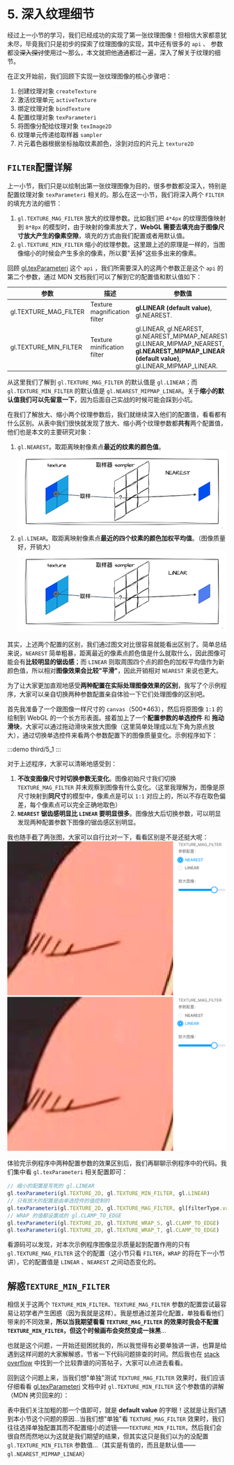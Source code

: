 # 5. 深入纹理细节

经过上一小节的学习，我们已经成功的实现了第一张纹理图像！但相信大家都意犹未尽，毕竟我们只是初步的探索了纹理图像的实现，其中还有很多的 `api` 、 参数都没~~深入探讨~~使用过～那么，本文就把他通通都过一遍，深入了解关于纹理的细节。

在正文开始前，我们回顾下实现一张纹理图像的核心步骤吧：
1. 创建纹理对象 `createTexture`
2. 激活纹理单元 `activeTexture`
3. 绑定纹理对象 `bindTexture`
4. 配置纹理对象 `texParameteri`
5. 将图像分配给纹理对象 `texImage2D`
6. 纹理单元传递给取样器 `sampler`
7. 片元着色器根据坐标抽取纹素颜色，涂到对应的片元上 `texture2D`

## `FILTER`配置详解

上一小节，我们只是以绘制出第一张纹理图像为目的，很多参数都没深入，特别是配置纹理对象 `texParameteri` 相关的。那么在这一小节，我们将深入两个 `FILTER` 的填充方法的细节：
1. `gl.TEXTURE_MAG_FILTER` 放大的纹理参数。比如我们把 `4*4px` 的纹理图像映射到 `8*8px` 的模型时，由于映射的像素放大了，**WebGL 需要去填充由于图像尺寸放大产生的像素空隙**，填充的方式由我们配置或者用默认值。
2. `gl.TEXTURE_MIN_FILTER` 缩小的纹理参数。这里跟上述的原理是一样的，当图像缩小的时候会产生多余的像素，所以要"丢掉"这些多出来的像素。

回顾 [gl.texParameteri](https://developer.mozilla.org/en-US/docs/Web/API/WebGLRenderingContext/texParameter) 这个 `api` ，我们所需要深入的这两个参数正是这个 `api` 的第二个参数，通过 MDN 文档我们可以了解到它的配置值和默认值如下：

| 参数                  | 描述                         | 参数值                                                                                                                                             |
|-----------------------|------------------------------|----------------------------------------------------------------------------------------------------------------------------------------------------|
| gl.TEXTURE_MAG_FILTER | Texture magnification filter | **gl.LINEAR (default value)**,<br> gl.NEAREST.                                                                                                         |
| gl.TEXTURE_MIN_FILTER | Texture minification filter  | gl.LINEAR, gl.NEAREST, gl.NEAREST_MIPMAP_NEAREST, gl.LINEAR_MIPMAP_NEAREST, **gl.NEAREST_MIPMAP_LINEAR (default value)**, gl.LINEAR_MIPMAP_LINEAR. |

从这里我们了解到 `gl.TEXTURE_MAG_FILTER` 的默认值是 `gl.LINEAR`；而 `gl.TEXTURE_MIN_FILTER` 的默认值是 `gl.NEAREST_MIPMAP_LINEAR`。关于**缩小的默认值我们可以先留意一下**，因为后面自己实战的时候可能会踩到小坑。

在我们了解放大、缩小两个纹理参数后，我们就继续深入他们的配置值，看看都有什么区别。从表中我们很快就发现了放大、缩小两个纹理参数都**共有**两个配置值，他们也是本文的主要研究对象：
1. `gl.NEAREST`。取距离映射像素点**最近的纹素的颜色值**。
![5.1](../../public/images/third/5.1.png)
2. `gl.LINEAR`。取距离映射像素点**最近的四个纹素的颜色加权平均值**。（图像质量好，开销大）
![5.2](../../public/images/third/5.2.png)

其实，上述两个配置的区别，我们通过图文对比很容易就能看出区别了。简单总结来说，`NEAREST` 简单粗暴，距离最近的像素点颜色值是什么就取什么，因此图像可能会有**比较明显的锯齿感**；而 `LINEAR` 则取周围四个点的颜色的加权平均值作为新颜色值，所以相对**图像效果会比较"平滑"**，因此开销相对 `NEAREST` 来说也更大。

为了让大家更加直观地感受**两种配置在实际处理图像效果的区别**，我写了个示例程序，大家可以亲自切换两种参数配置亲自体验一下它们处理图像的区别吧。

首先我准备了一个跟图像一样尺寸的 `canvas`（500*463），然后将原图像 `1:1` 的绘制到 WebGL 的一个长方形表面。接着加上了一个**配置参数的单选控件** 和 **拖动滑块**，大家可以通过拖动滑块来放大图像（这里简单处理成以左下角为原点放大），通过切换单选控件来看两个参数配置下的图像质量变化。示例程序如下：

:::demo
third/5_1
:::

对于上述程序，大家可以清晰地感受到：
1. **不改变图像尺寸时切换参数无变化**。图像初始尺寸我们切换 `TEXTURE_MAG_FILTER` 并未观察到图像有什么变化。（这里我理解为，图像是原尺寸映射到**同尺寸**的模型中，像素点是可以 `1:1` 对应上的，所以不存在取色偏差，每个像素点可以完全正确地取色）
2. **`NEAREST` 锯齿感明显比 `LINEAR` 要明显很多**。图像放大后切换参数，可以明显发现两种配置参数下图像的锯齿感区别明显。

我也随手截了两张图，大家可以自行比对一下，看看区别是不是还挺大呢：
![5.4](../../public/images/third/5.4.png)
![5.5](../../public/images/third/5.5.png)

体验完示例程序中两种配置参数的效果区别后，我们再聊聊示例程序中的代码。我们集中看 `gl.texParameteri` 相关配置即可：
```js
// 缩小的配置是写死的 gl.LINEAR
gl.texParameteri(gl.TEXTURE_2D, gl.TEXTURE_MIN_FILTER, gl.LINEAR)
// 只有放大的配置是由单选控件的值控制的
gl.texParameteri(gl.TEXTURE_2D, gl.TEXTURE_MAG_FILTER, gl[filterType.value])
// WRAP 的值都设置成的 gl.CLAMP_TO_EDGE
gl.texParameteri(gl.TEXTURE_2D, gl.TEXTURE_WRAP_S, gl.CLAMP_TO_EDGE)
gl.texParameteri(gl.TEXTURE_2D, gl.TEXTURE_WRAP_T, gl.CLAMP_TO_EDGE)
```

看源码可以发现，对本次示例程序图像显示质量起到配置作用的只有 `gl.TEXTURE_MAG_FILTER` 这个的配置（这小节只看 `FILTER`，`WRAP` 的将在下一小节讲），它的配置值是 `LINEAR` 、`NEAREST` 之间动态变化的。

## 解惑`TEXTURE_MIN_FILTER` 

相信关于这两个 `TEXTURE_MIN_FILTER`、`TEXTURE_MAG_FILTER` 参数的配置尝试最容易让初学者产生困惑（因为我就是这样）。我是想通过差异化配置，单独看看他们带来的不同效果，**所以当我期望看看 `TEXTURE_MAG_FILTER` 的效果时我会不配置 `TEXTURE_MIN_FILTER`，但这个时候画布会突然变成一抹黑**...

也就是这个问题，一开始还挺困扰我的，所以我觉得有必要单独讲一讲，也算是给遇到这样问题的大家解解惑，节省一下代码问题排查的时间。然后我也在 [stack overflow](https://stackoverflow.com/questions/12363463/when-should-i-set-gl-texture-min-filter-and-gl-texture-mag-filter) 中找到一个比较靠谱的问答帖子，大家可以点进去看看。

回到这个问题上来，当我们想"单独"测试 `TEXTURE_MAG_FILTER` 效果时，我们应该仔细看看 [gl.texParameteri](https://developer.mozilla.org/en-US/docs/Web/API/WebGLRenderingContext/texParameter) 文档中对 `gl.TEXTURE_MIN_FILTER` 这个参数值的讲解（MDN 拷贝回来的）：

表中我们关注加粗的那一个值即可，就是 **default value** 的字眼！这就是让我们遇到本小节这个问题的原因...当我们想"单独"看 `TEXTURE_MAG_FILTER` 效果时，我们往往选择单独配置其而不配置缩小的滤镜——`TEXTURE_MIN_FILTER`，然后我们会很自然而然地以为这就是我们期望的结果，但其实这只是我们以为的没配置 `gl.TEXTURE_MIN_FILTER` 参数值...（其实是有值的，而且是默认值——`gl.NEAREST_MIPMAP_LINEAR`） 
